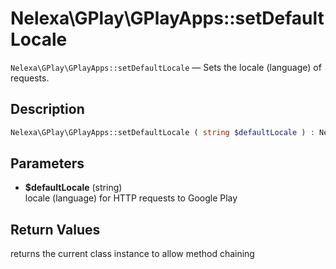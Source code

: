 # Nelexa\GPlay\GPlayApps::setDefaultLocale
`Nelexa\GPlay\GPlayApps::setDefaultLocale` — Sets the locale (language) of requests.

## Description
```php
Nelexa\GPlay\GPlayApps::setDefaultLocale ( string $defaultLocale ) : Nelexa\GPlay\GPlayApps
```

## Parameters
* **$defaultLocale** (string)  
locale (language) for HTTP requests to Google Play

## Return Values
returns the current class instance to allow method chaining

